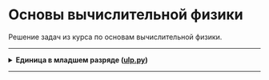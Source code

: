 # Основы вычислительной физики

Решение задач из курса по основам вычислительной физики.

---

<details>
<summary>
<b>Единица в младшем разряде (<a href="lesson_1/ulp.py">ulp.py</a>)</b>
</summary>

#### Условие

...

</details>

------
